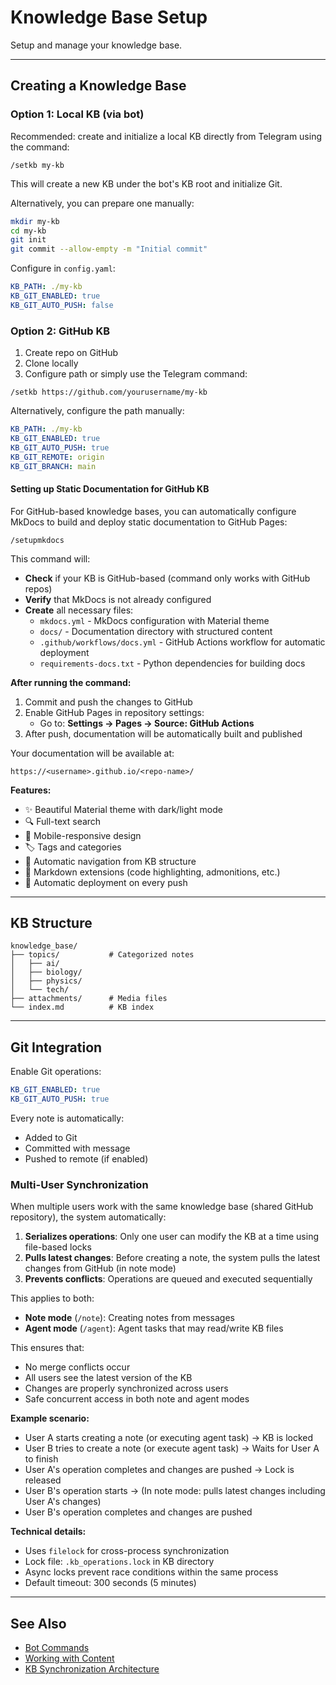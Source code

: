 # Knowledge Base Setup

Setup and manage your knowledge base.

---

## Creating a Knowledge Base

### Option 1: Local KB (via bot)

Recommended: create and initialize a local KB directly from Telegram using the command:

```
/setkb my-kb
```

This will create a new KB under the bot's KB root and initialize Git.

Alternatively, you can prepare one manually:

```bash
mkdir my-kb
cd my-kb
git init
git commit --allow-empty -m "Initial commit"
```

Configure in `config.yaml`:

```yaml
KB_PATH: ./my-kb
KB_GIT_ENABLED: true
KB_GIT_AUTO_PUSH: false
```

### Option 2: GitHub KB

1. Create repo on GitHub
2. Clone locally
3. Configure path or simply use the Telegram command:

```
/setkb https://github.com/yourusername/my-kb
```

Alternatively, configure the path manually:

```yaml
KB_PATH: ./my-kb
KB_GIT_ENABLED: true
KB_GIT_AUTO_PUSH: true
KB_GIT_REMOTE: origin
KB_GIT_BRANCH: main
```

#### Setting up Static Documentation for GitHub KB

For GitHub-based knowledge bases, you can automatically configure MkDocs to build and deploy static documentation to GitHub Pages:

```
/setupmkdocs
```

This command will:

- **Check** if your KB is GitHub-based (command only works with GitHub repos)
- **Verify** that MkDocs is not already configured
- **Create** all necessary files:
  - `mkdocs.yml` - MkDocs configuration with Material theme
  - `docs/` - Documentation directory with structured content
  - `.github/workflows/docs.yml` - GitHub Actions workflow for automatic deployment
  - `requirements-docs.txt` - Python dependencies for building docs

**After running the command:**

1. Commit and push the changes to GitHub
2. Enable GitHub Pages in repository settings:
   - Go to: **Settings → Pages → Source: GitHub Actions**
3. After push, documentation will be automatically built and published

Your documentation will be available at:
```
https://<username>.github.io/<repo-name>/
```

**Features:**

- ✨ Beautiful Material theme with dark/light mode
- 🔍 Full-text search
- 📱 Mobile-responsive design
- 🏷️ Tags and categories
- 🔗 Automatic navigation from KB structure
- 📝 Markdown extensions (code highlighting, admonitions, etc.)
- 🤖 Automatic deployment on every push

---

## KB Structure

```
knowledge_base/
├── topics/           # Categorized notes
│   ├── ai/
│   ├── biology/
│   ├── physics/
│   └── tech/
├── attachments/      # Media files
└── index.md          # KB index
```

---

## Git Integration

Enable Git operations:

```yaml
KB_GIT_ENABLED: true
KB_GIT_AUTO_PUSH: true
```

Every note is automatically:

- Added to Git
- Committed with message
- Pushed to remote (if enabled)

### Multi-User Synchronization

When multiple users work with the same knowledge base (shared GitHub repository), the system automatically:

1. **Serializes operations**: Only one user can modify the KB at a time using file-based locks
2. **Pulls latest changes**: Before creating a note, the system pulls the latest changes from GitHub (in note mode)
3. **Prevents conflicts**: Operations are queued and executed sequentially

This applies to both:
- **Note mode** (`/note`): Creating notes from messages
- **Agent mode** (`/agent`): Agent tasks that may read/write KB files

This ensures that:
- No merge conflicts occur
- All users see the latest version of the KB
- Changes are properly synchronized across users
- Safe concurrent access in both note and agent modes

**Example scenario:**
- User A starts creating a note (or executing agent task) → KB is locked
- User B tries to create a note (or execute agent task) → Waits for User A to finish
- User A's operation completes and changes are pushed → Lock is released
- User B's operation starts → (In note mode: pulls latest changes including User A's changes)
- User B's operation completes and changes are pushed

**Technical details:**
- Uses `filelock` for cross-process synchronization
- Lock file: `.kb_operations.lock` in KB directory
- Async locks prevent race conditions within the same process
- Default timeout: 300 seconds (5 minutes)

---

## See Also

- [Bot Commands](bot-commands.md)
- [Working with Content](working-with-content.md)
- [KB Synchronization Architecture](../architecture/kb-synchronization.md)
